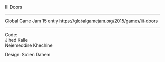 III Doors
_______________

Global Game Jam 15 entry
https://globalgamejam.org/2015/games/iii-doors
_______________

Code:</br>
Jihed Kallel<br/>
Nejemeddine Khechine

Design:
Sofien Dahem
